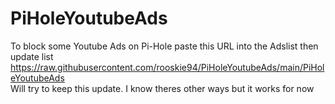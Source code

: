 # PiHoleYoutubeAds
To block some Youtube Ads on Pi-Hole paste this URL into the Adslist then update list <br>
https://raw.githubusercontent.com/rooskie94/PiHoleYoutubeAds/main/PiHoleYoutubeAds <br>
Will try to keep this update. I know theres other ways but it works for now
